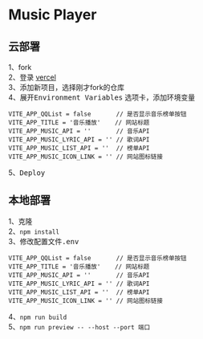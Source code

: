 # Music Player

## 云部署
1、fork  
2、登录 [vercel](https://vercel.com/)  
3、添加新项目，选择刚才fork的仓库  
4、展开<kbd>Environment Variables</kbd> 选项卡，添加环境变量  

```
VITE_APP_QQList = false       // 是否显示音乐榜单按钮
VITE_APP_TITLE = '音乐播放'    // 网站标题
VITE_APP_MUSIC_API = ''       // 音乐API
VITE_APP_MUSIC_LYRIC_API = '' // 歌词API
VITE_APP_MUSIC_LIST_API = ''  // 榜单API
VITE_APP_MUSIC_ICON_LINK = '' // 网站图标链接
```
5、<kbd>Deploy</kbd>

## 本地部署   
1、克隆  
2、```npm install```  
3、修改配置文件<kbd>.env</kbd>   
```
VITE_APP_QQList = false       // 是否显示音乐榜单按钮
VITE_APP_TITLE = '音乐播放'    // 网站标题
VITE_APP_MUSIC_API = ''       // 音乐API
VITE_APP_MUSIC_LYRIC_API = '' // 歌词API
VITE_APP_MUSIC_LIST_API = ''  // 榜单API
VITE_APP_MUSIC_ICON_LINK = '' // 网站图标链接
```
4、```npm run build```  
5、```npm run preview -- --host --port 端口```  
